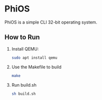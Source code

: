 # PhiOS

PhiOS is a simple CLI 32-bit operating system.

## How to Run

1. Install QEMU:
   ```bash
   sudo apt install qemu
2. Use the Makefile to build
    ```bash
    make
3. Run build.sh
   ```bash
   sh build.sh
  
   
